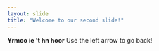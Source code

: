 ```yaml
---
layout: slide
title: "Welcome to our second slide!"
---
```

__Yrmoo ie 't hn hoor__
Use the left arrow to go back!
